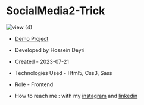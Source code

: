 # SocialMedia2-Trick

![view (4)](https://github.com/hossein-deyri/SocialMedia2-Trick/assets/136192436/11a35830-10f3-4cce-a02e-e2c1520cd232)

- [Demo Project](https://hossein-deyri.github.io/First-Project/)

- Developed by Hossein Deyri

- Created - 2023-07-21

- Technologies Used - Html5, Css3, Sass 

- Role - Frontend

- How to reach me : with my [instagram](https://www.instagram.com/hossein.deyri_web) and [linkedin](https://www.linkedin.com/in/hossein-deyri)
